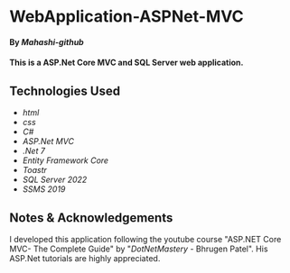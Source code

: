 # WebApplication-ASPNet-MVC

#### By _**Mahashi-github**_

#### This is a ASP.Net Core MVC and SQL Server web application. 

## Technologies Used
* _html_
* _css_
* _C#_
* _ASP.Net MVC_
* _.Net 7_
* _Entity Framework Core_
* _Toastr_
* _SQL Server 2022_
* _SSMS 2019_


## Notes & Acknowledgements
I developed this application following the youtube course "ASP.NET Core MVC- The Complete Guide" by "_DotNetMastery_ - Bhrugen Patel". His ASP.Net tutorials are highly appreciated. 
